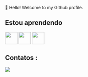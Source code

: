 👋 Hello! Welcome to my Github profile.


## Estou aprendendo

<img src="https://cdn.jsdelivr.net/gh/devicons/devicon@latest/icons/azuresqldatabase/azuresqldatabase-original.svg" width="40" height="40"/>  <img src="https://cdn.jsdelivr.net/gh/devicons/devicon@latest/icons/python/python-original-wordmark.svg" width="40" height="40" /> <img src="https://cdn.jsdelivr.net/gh/devicons/devicon@latest/icons/vscode/vscode-original.svg" width="40" height="40"/>


## Contatos :

<div>
  <a href="https://www.linkedin.com/in/rychard-chagas-7632891b0" target="_blank"><img loading="lazy" src="https://img.shields.io/badge/-LinkedIn-%230077B5?style=for-the-badge&logo=linkedin&logoColor=white" target="_blank"></a>   
</div>

          

          
